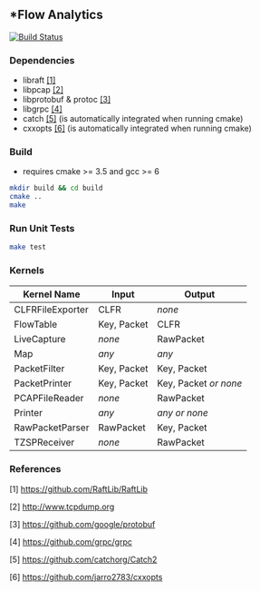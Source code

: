 
## *Flow Analytics 

[![Build Status](https://travis-ci.com/olivermichel/starflow_analytics.svg?token=Kp1zsMqFYWDB9S3qhPXx&branch=master)](https://travis-ci.com/olivermichel/starflow_analytics)
### Dependencies

* libraft [[1]](https://github.com/RaftLib/RaftLib)
* libpcap [[2]](http://www.tcpdump.org)
* libprotobuf & protoc [[3]](https://github.com/google/protobuf)
* libgrpc [[4]](https://github.com/grpc/grpc)
* catch [[5]](https://github.com/catchorg/Catch2) (is automatically integrated when running cmake)
* cxxopts [[6]](https://github.com/jarro2783/cxxopts) (is automatically integrated when running cmake)

### Build

* requires cmake >= 3.5 and gcc >= 6

```bash
mkdir build && cd build
cmake ..
make
```

### Run Unit Tests

```bash
make test
```

### Kernels

|Kernel Name         |Input                                 |Output                                |
|--------------------|--------------------------------------|--------------------------------------|
|CLFRFileExporter    |CLFR                                  |*none*                                |
|FlowTable           |Key, Packet                           |CLFR                                  |
|LiveCapture         |*none*                                |RawPacket                             |
|Map                 |*any*                                 |*any*                                 |
|PacketFilter        |Key, Packet                           |Key, Packet                           |
|PacketPrinter       |Key, Packet                           |Key, Packet *or none*                 |
|PCAPFileReader      |*none*                                |RawPacket                             |
|Printer             |*any*                                 |*any or none*                         |
|RawPacketParser     |RawPacket                             |Key, Packet                           |
|TZSPReceiver        |*none*                                |RawPacket                             |

### References

[1] https://github.com/RaftLib/RaftLib

[2] http://www.tcpdump.org

[3] https://github.com/google/protobuf

[4] https://github.com/grpc/grpc

[5] https://github.com/catchorg/Catch2

[6] https://github.com/jarro2783/cxxopts